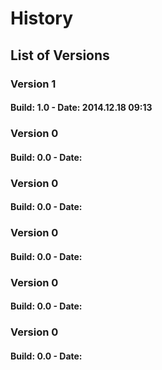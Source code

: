 # History
 
## List of Versions
 
### Version 1
 
#### Build: 1.0 - Date: 2014.12.18 09:13
 

 
### Version 0
 
#### Build: 0.0 - Date: 
 

 
### Version 0
 
#### Build: 0.0 - Date: 
 

 
### Version 0
 
#### Build: 0.0 - Date: 
 

 
### Version 0
 
#### Build: 0.0 - Date: 
 

 
### Version 0
 
#### Build: 0.0 - Date: 
 

 
